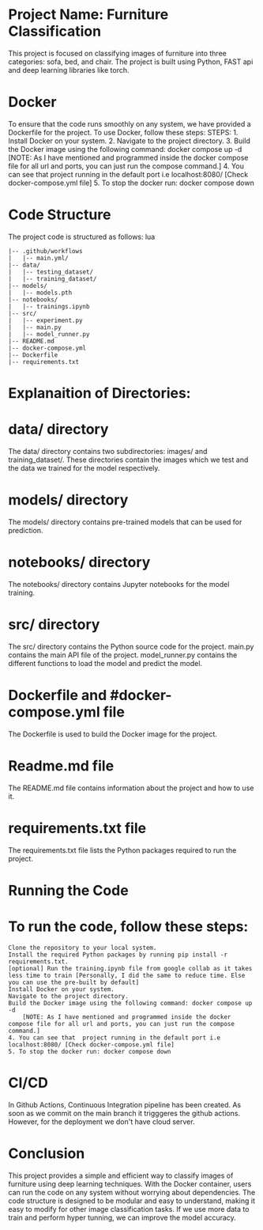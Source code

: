 
# Project Name: Furniture Classification
This project is focused on classifying images of furniture into three categories: sofa, bed, and chair. The project is built using Python, FAST api and deep learning libraries like torch.

# Docker
To ensure that the code runs smoothly on any system, we have provided a Dockerfile for the project. To use Docker, follow these steps:
    STEPS:
    1. Install Docker on your system.
    2. Navigate to the project directory.
    3. Build the Docker image using the following command: docker compose up -d
    [NOTE: As I have mentioned and programmed inside the docker compose file for all url and ports, you can just run the compose command.]
    4. You can see that  project running in the default port i.e localhost:8080/ [Check docker-compose.yml file]
    5. To stop the docker run: docker compose down

# Code Structure
The project code is structured as follows:
lua
```
|-- .github/workflows
|   |-- main.yml/
|-- data/
|   |-- testing_dataset/
|   |-- training_dataset/
|-- models/
|   |-- models.pth
|-- notebooks/
|   |-- trainings.ipynb
|-- src/
|   |-- experiment.py
|   |-- main.py
|   |-- model_runner.py
|-- README.md
|-- docker-compose.yml
|-- Dockerfile
|-- requirements.txt
```
# Explanaition of Directories:
# data/ directory
The data/ directory contains two subdirectories: images/ and training_dataset/. These directories contain the images which we test and the data we trained for the model respectively.

# models/ directory
The models/ directory contains pre-trained models that can be used for prediction.

# notebooks/ directory
The notebooks/ directory contains Jupyter notebooks for the model training.

# src/ directory
The src/ directory contains the Python source code for the project. main.py contains the main API file of the project. model_runner.py contains the different functions to load the model and predict the model. 

# Dockerfile and #docker-compose.yml file
The Dockerfile is used to build the Docker image for the project.

# Readme.md file
The README.md file contains information about the project and how to use it.

# requirements.txt file
The requirements.txt file lists the Python packages required to run the project.

# Running the Code
# To run the code, follow these steps:
    Clone the repository to your local system.
    Install the required Python packages by running pip install -r requirements.txt.
    [optional] Run the training.ipynb file from google collab as it takes less time to train [Personally, I did the same to reduce time. Else you can use the pre-built by default]
    Install Docker on your system.
    Navigate to the project directory.
    Build the Docker image using the following command: docker compose up -d
        [NOTE: As I have mentioned and programmed inside the docker compose file for all url and ports, you can just run the compose command.]
    4. You can see that  project running in the default port i.e localhost:8080/ [Check docker-compose.yml file]
    5. To stop the docker run: docker compose down

# CI/CD
In Github Actions, Continuous Integration pipeline has been created. As soon as we commit on the main branch it trigggeres the github actions. However, for the deployment we don't have cloud server.

# Conclusion
This project provides a simple and efficient way to classify images of furniture using deep learning techniques. With the Docker container, users can run the code on any system without worrying about dependencies. The code structure is designed to be modular and easy to understand, making it easy to modify for other image classification tasks.
If we use more data to train and perform hyper tunning, we can improve the model accuracy. 